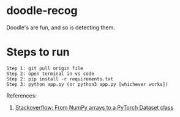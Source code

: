 # doodle-recog
Doodle's are fun, and so is detecting them.

# Steps to run
```
Step 1: git pull origin file
Step 2: open terminal in vs code
Step 2: pip install -r requirements.txt
Step 3: python app.py (or python3 app.py [whichever works])
```

References:
1. [Stackoverflow: From NumPy arrays to a PyTorch Dataset class](https://stackoverflow.com/questions/44429199/how-to-load-a-list-of-numpy-arrays-to-pytorch-dataset-loader)

